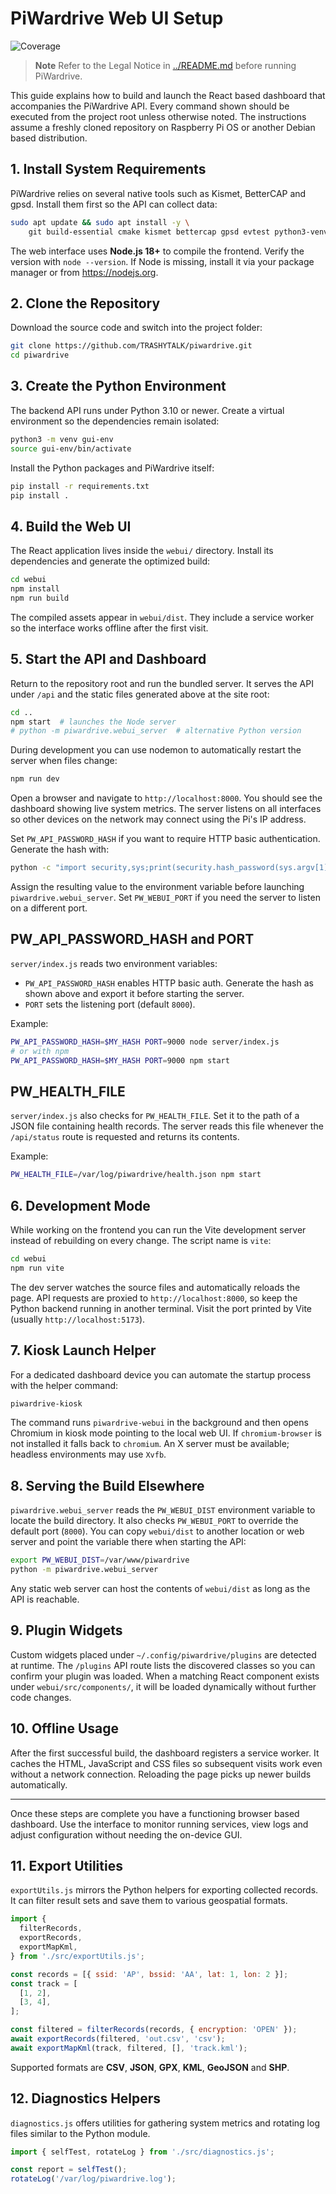 # PiWardrive Web UI Setup

![Coverage](https://github.com/TRASHYTALK/piwardrive/raw/main/webui/badges/coverage.svg)

> **Note**
> Refer to the Legal Notice in [../README.md](../README.md) before running PiWardrive.

This guide explains how to build and launch the React based dashboard that accompanies the PiWardrive API. Every command shown should be executed from the project root unless otherwise noted. The instructions assume a freshly cloned repository on Raspberry Pi OS or another Debian based distribution.

## 1. Install System Requirements

PiWardrive relies on several native tools such as Kismet, BetterCAP and gpsd. Install them first so the API can collect data:

```bash
sudo apt update && sudo apt install -y \
    git build-essential cmake kismet bettercap gpsd evtest python3-venv
```

The web interface uses **Node.js 18+** to compile the frontend. Verify the version with `node --version`. If Node is missing, install it via your package manager or from <https://nodejs.org>.

## 2. Clone the Repository

Download the source code and switch into the project folder:

```bash
git clone https://github.com/TRASHYTALK/piwardrive.git
cd piwardrive
```

## 3. Create the Python Environment

The backend API runs under Python 3.10 or newer. Create a virtual environment so the dependencies remain isolated:

```bash
python3 -m venv gui-env
source gui-env/bin/activate
```

Install the Python packages and PiWardrive itself:

```bash
pip install -r requirements.txt
pip install .
```

## 4. Build the Web UI

The React application lives inside the `webui/` directory. Install its dependencies and generate the optimized build:

```bash
cd webui
npm install
npm run build
```

The compiled assets appear in `webui/dist`. They include a service worker so the interface works offline after the first visit.

## 5. Start the API and Dashboard

Return to the repository root and run the bundled server. It serves the API under `/api` and the static files generated above at the site root:

```bash
cd ..
npm start  # launches the Node server
# python -m piwardrive.webui_server  # alternative Python version
```

During development you can use nodemon to automatically restart the
server when files change:

```bash
npm run dev
```

Open a browser and navigate to `http://localhost:8000`. You should see the dashboard showing live system metrics. The server listens on all interfaces so other devices on the network may connect using the Pi's IP address.

Set `PW_API_PASSWORD_HASH` if you want to require HTTP basic authentication. Generate the hash with:

```bash
python -c "import security,sys;print(security.hash_password(sys.argv[1]))" mypass
```

Assign the resulting value to the environment variable before launching `piwardrive.webui_server`.
Set `PW_WEBUI_PORT` if you need the server to listen on a different port.

## PW_API_PASSWORD_HASH and PORT

`server/index.js` reads two environment variables:

- `PW_API_PASSWORD_HASH` enables HTTP basic auth. Generate the hash as shown above and export it before starting the server.
- `PORT` sets the listening port (default `8000`).

Example:

```bash
PW_API_PASSWORD_HASH=$MY_HASH PORT=9000 node server/index.js
# or with npm
PW_API_PASSWORD_HASH=$MY_HASH PORT=9000 npm start
```

## PW_HEALTH_FILE

`server/index.js` also checks for `PW_HEALTH_FILE`. Set it to the path of a
JSON file containing health records. The server reads this file whenever the
`/api/status` route is requested and returns its contents.

Example:

```bash
PW_HEALTH_FILE=/var/log/piwardrive/health.json npm start
```

## 6. Development Mode

While working on the frontend you can run the Vite development server instead of rebuilding on every change. The script name is `vite`:

```bash
cd webui
npm run vite
```

The dev server watches the source files and automatically reloads the page. API requests are proxied to `http://localhost:8000`, so keep the Python backend running in another terminal. Visit the port printed by Vite (usually `http://localhost:5173`).

## 7. Kiosk Launch Helper

For a dedicated dashboard device you can automate the startup process with the helper command:

```bash
piwardrive-kiosk
```

The command runs `piwardrive-webui` in the background and then opens Chromium in kiosk mode pointing to the local web UI. If `chromium-browser` is not installed it falls back to `chromium`. An X server must be available; headless environments may use `Xvfb`.

## 8. Serving the Build Elsewhere

`piwardrive.webui_server` reads the `PW_WEBUI_DIST` environment variable to locate the build directory. It also checks `PW_WEBUI_PORT` to override the default port (`8000`). You can copy `webui/dist` to another location or web server and point the variable there when starting the API:

```bash
export PW_WEBUI_DIST=/var/www/piwardrive
python -m piwardrive.webui_server
```

Any static web server can host the contents of `webui/dist` as long as the API is reachable.

## 9. Plugin Widgets

Custom widgets placed under `~/.config/piwardrive/plugins` are detected at runtime. The `/plugins` API route lists the discovered classes so you can confirm your plugin was loaded. When a matching React component exists under `webui/src/components/`, it will be loaded dynamically without further code changes.

## 10. Offline Usage

After the first successful build, the dashboard registers a service worker. It caches the HTML, JavaScript and CSS files so subsequent visits work even without a network connection. Reloading the page picks up newer builds automatically.

---

Once these steps are complete you have a functioning browser based dashboard. Use the interface to monitor running services, view logs and adjust configuration without needing the on-device GUI.

## 11. Export Utilities

`exportUtils.js` mirrors the Python helpers for exporting collected records. It can filter result sets and save them to various geospatial formats.

```javascript
import {
  filterRecords,
  exportRecords,
  exportMapKml,
} from './src/exportUtils.js';

const records = [{ ssid: 'AP', bssid: 'AA', lat: 1, lon: 2 }];
const track = [
  [1, 2],
  [3, 4],
];

const filtered = filterRecords(records, { encryption: 'OPEN' });
await exportRecords(filtered, 'out.csv', 'csv');
await exportMapKml(track, filtered, [], 'track.kml');
```

Supported formats are **CSV**, **JSON**, **GPX**, **KML**, **GeoJSON** and **SHP**.

## 12. Diagnostics Helpers

`diagnostics.js` offers utilities for gathering system metrics and rotating log files similar to the Python module.

```javascript
import { selfTest, rotateLog } from './src/diagnostics.js';

const report = selfTest();
rotateLog('/var/log/piwardrive.log');
```

